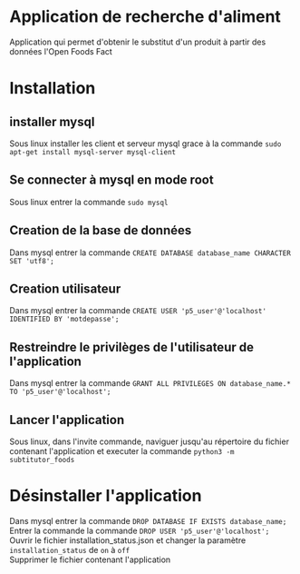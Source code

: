 # Application de recherche d'aliment
Application qui permet d'obtenir le substitut d'un produit à partir des données l'Open Foods Fact
# Installation
## installer mysql
Sous linux installer les client et serveur mysql grace à la commande `sudo apt-get install mysql-server mysql-client`
## Se connecter à mysql en mode root
Sous linux entrer la commande `sudo mysql`
## Creation de la base de données
Dans mysql entrer la commande `CREATE DATABASE database_name CHARACTER SET 'utf8';`
## Creation utilisateur
Dans mysql entrer la commande `CREATE USER 'p5_user'@'localhost' IDENTIFIED BY 'motdepasse';`
## Restreindre le privilèges de l'utilisateur de l'application
Dans mysql entrer la commande `GRANT ALL PRIVILEGES ON database_name.* TO 'p5_user'@'localhost';`
## Lancer l'application
Sous linux, dans l'invite commande, naviguer jusqu'au répertoire du fichier contenant l'application et executer la commande `python3 -m subtitutor_foods`
# Désinstaller l'application
Dans mysql entrer la commande `DROP DATABASE IF EXISTS database_name;`  
Entrer la commande la commande `DROP USER 'p5_user'@'localhost';`  
Ouvrir le fichier installation_status.json et changer la paramètre `installation_status` de `on` à `off`  
Supprimer le fichier contenant l'application
